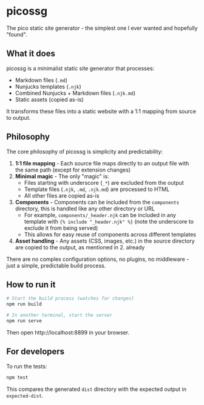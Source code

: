 # picossg

The pico static site generator - the simplest one I ever wanted and hopefully "found".

## What it does

picossg is a minimalist static site generator that processes:
- Markdown files (`.md`)
- Nunjucks templates (`.njk`)
- Combined Nunjucks + Markdown files (`.njk.md`)
- Static assets (copied as-is)

It transforms these files into a static website with a 1:1 mapping from source to output.

## Philosophy

The core philosophy of picossg is simplicity and predictability:

1. **1:1 file mapping** - Each source file maps directly to an output file with the same path (except for extension changes)
2. **Minimal magic** - The only "magic" is:
   - Files starting with underscore (`_*`) are excluded from the output
   - Template files (`.njk`, `.md`, `.njk.md`) are processed to HTML
   - All other files are copied as-is
3. **Components** - Components can be included from the `components` directory, this is handled like any other directory or URL
   - For example, `components/_header.njk` can be included in any template with `{% include "_header.njk" %}` (note the underscore to exclude it from being served)
   - This allows for easy reuse of components across different templates
4. **Asset handling** - Any assets (CSS, images, etc.) in the source directory are copied to the output, as mentioned in 2. already

There are no complex configuration options, no plugins, no middleware - just a simple, predictable build process.

## How to run it

```bash
# Start the build process (watches for changes)
npm run build

# In another terminal, start the server
npm run serve
```

Then open http://localhost:8899 in your browser.

## For developers

To run the tests:

```bash
npm test
```

This compares the generated `dist` directory with the expected output in `expected-dist`.
